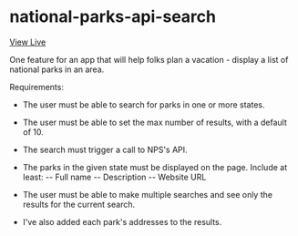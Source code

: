 # national-parks-api-search

[View Live](https://asktami.github.io/national-parks-api-search/)


One feature for an app that will help folks plan a vacation - display a list of national parks in an area.

Requirements:
- The user must be able to search for parks in one or more states.
- The user must be able to set the max number of results, with a default of 10.
- The search must trigger a call to NPS's API.
- The parks in the given state must be displayed on the page. Include at least:
  -- Full name
  -- Description
  -- Website URL
- The user must be able to make multiple searches and see only the results for the current search.

- I've also added each park's addresses to the results.
